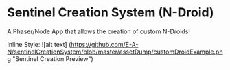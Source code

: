 # Sentinel Creation System (N-Droid)
A Phaser/Node App  that allows the creation of custom N-Droids!

Inline Style: ![alt text] (https://github.com/E-A-N/sentinelCreationSystem/blob/master/assetDump/customDroidExample.png "Sentinel Creation Preview")
